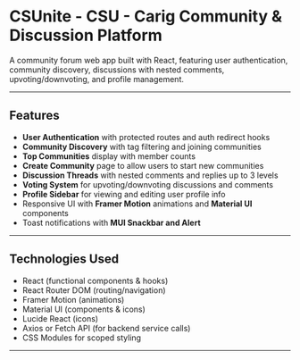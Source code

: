 # CSUnite - CSU - Carig Community & Discussion Platform

A community forum web app built with React, featuring user authentication, community discovery, discussions with nested comments, upvoting/downvoting, and profile management.

---

## Features

- **User Authentication** with protected routes and auth redirect hooks
- **Community Discovery** with tag filtering and joining communities
- **Top Communities** display with member counts
- **Create Community** page to allow users to start new communities
- **Discussion Threads** with nested comments and replies up to 3 levels
- **Voting System** for upvoting/downvoting discussions and comments
- **Profile Sidebar** for viewing and editing user profile info
- Responsive UI with **Framer Motion** animations and **Material UI** components
- Toast notifications with **MUI Snackbar and Alert**

---

## Technologies Used

- React (functional components & hooks)
- React Router DOM (routing/navigation)
- Framer Motion (animations)
- Material UI (components & icons)
- Lucide React (icons)
- Axios or Fetch API (for backend service calls)
- CSS Modules for scoped styling

---
